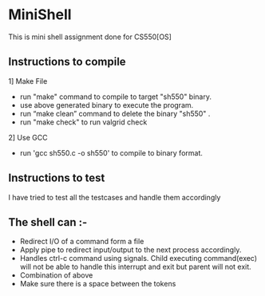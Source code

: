 
# MiniShell

This is mini shell assignment done for CS550[OS]

## Instructions to compile

1] Make File

- run "make" command to compile to target "sh550" binary.
- use above generated binary to execute the program.
- run “make clean” command to delete the binary "sh550" .
- run "make check" to run valgrid check

2] Use GCC
- run 'gcc sh550.c  -o sh550' to compile to binary format.

## Instructions to test

I have tried to test all the testcases and handle them accordingly
## The shell can :-

- Redirect I/O of a command form a file
- Apply pipe to redirect input/output to the next process accordingly.
- Handles ctrl-c command using signals. Child executing command(exec) will not be able to handle this interrupt and exit but parent will not exit.
- Combination of above
- Make sure there is a space between the tokens
